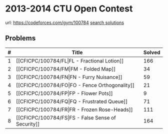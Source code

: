 # 2013-2014 CTU Open Contest

url: https://codeforces.com/gym/100784
[search solutions](https://www.google.com/search?q=Solution+OR+題解+2013-2014+CTU+Open+Contest)

## Problems

| # | Title | Solved |
| --- | --- | --- |
|1|[[CFICPC/100784/FL\|FL - Fractional Lotion]]|166|
|2|[[CFICPC/100784/FM\|FM - Folded Map]]|34|
|3|[[CFICPC/100784/FN\|FN - Furry Nuisance]]|59|
|4|[[CFICPC/100784/FO\|FO - Fence Orthogonality]]|21|
|5|[[CFICPC/100784/FP\|FP - Flower Pots]]|9|
|6|[[CFICPC/100784/FQ\|FQ - Frustrated Queue]]|71|
|7|[[CFICPC/100784/FR\|FR - Frozen Rose-Heads]]|111|
|8|[[CFICPC/100784/FS\|FS - False Sense of Security]]|164|
